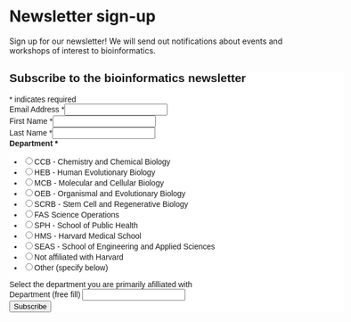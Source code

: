 # Newsletter sign-up

Sign up for our newsletter! We will send out notifications about events and workshops of interest to bioinformatics.

<div id="mc_embed_shell">
      <link href="https://cdn-images.mailchimp.com/embedcode/classic-061523.css" rel="stylesheet" type="text/css">
  <style type="text/css">
        #mc_embed_signup{background:#fff; false;clear:left; font:14px Helvetica,Arial,sans-serif; width: 600px;}
        /* Add your own Mailchimp form style overrides in your site stylesheet or in this style block.
           We recommend moving this block and the preceding CSS link to the HEAD of your HTML file. */
</style>
<div id="mc_embed_signup">
    <form action="https://harvard.us11.list-manage.com/subscribe/post?u=0f55789a3c19c26eaa5f369e0&amp;id=787777b77c&amp;f_id=000315e1f0" method="post" id="mc-embedded-subscribe-form" name="mc-embedded-subscribe-form" class="validate" target="_self" novalidate="">
        <div id="mc_embed_signup_scroll"><h2>Subscribe to the bioinformatics newsletter</h2>
            <div class="indicates-required"><span class="asterisk">*</span> indicates required</div>
            <div class="mc-field-group"><label for="mce-EMAIL">Email Address <span class="asterisk">*</span></label><input type="email" name="EMAIL" class="required email" id="mce-EMAIL" required="" value=""></div><div class="mc-field-group"><label for="mce-FNAME">First Name <span class="asterisk">*</span></label><input type="text" name="FNAME" class="required text" id="mce-FNAME" required="" value=""></div><div class="mc-field-group"><label for="mce-LNAME">Last Name <span class="asterisk">*</span></label><input type="text" name="LNAME" class="required text" id="mce-LNAME" required="" value=""></div><div class="mc-field-group input-group"><strong>Department <span class="asterisk">*</span></strong><ul><li><input type="radio" name="MMERGE3" id="mce-MMERGE30" value="CCB - Chemistry and Chemical Biology"><label for="mce-MMERGE30">CCB - Chemistry and Chemical Biology</label></li><li><input type="radio" name="MMERGE3" id="mce-MMERGE31" value="HEB - Human Evolutionary Biology"><label for="mce-MMERGE31">HEB - Human Evolutionary Biology</label></li><li><input type="radio" name="MMERGE3" id="mce-MMERGE32" value="MCB - Molecular and Cellular Biology"><label for="mce-MMERGE32">MCB - Molecular and Cellular Biology</label></li><li><input type="radio" name="MMERGE3" id="mce-MMERGE33" value="OEB - Organismal and Evolutionary Biology"><label for="mce-MMERGE33">OEB - Organismal and Evolutionary Biology</label></li><li><input type="radio" name="MMERGE3" id="mce-MMERGE34" value="SCRB - Stem Cell and Regenerative Biology"><label for="mce-MMERGE34">SCRB - Stem Cell and Regenerative Biology</label></li><li><input type="radio" name="MMERGE3" id="mce-MMERGE35" value="FAS Science Operations"><label for="mce-MMERGE35">FAS Science Operations</label></li><li><input type="radio" name="MMERGE3" id="mce-MMERGE36" value="SPH - School of Public Health"><label for="mce-MMERGE36">SPH - School of Public Health</label></li><li><input type="radio" name="MMERGE3" id="mce-MMERGE37" value="HMS - Harvard Medical School"><label for="mce-MMERGE37">HMS - Harvard Medical School</label></li><li><input type="radio" name="MMERGE3" id="mce-MMERGE38" value="SEAS - School of Engineering and Applied Sciences"><label for="mce-MMERGE38">SEAS - School of Engineering and Applied Sciences</label></li><li><input type="radio" name="MMERGE3" id="mce-MMERGE39" value="Not affiliated with Harvard"><label for="mce-MMERGE39">Not affiliated with Harvard</label></li><li><input type="radio" name="MMERGE3" id="mce-MMERGE310" value="Other (specify below)"><label for="mce-MMERGE310">Other (specify below)</label></li></ul><span id="mce-MMERGE3-HELPERTEXT" class="helper_text">Select the department you are primarily afilliated with</span></div><div class="mc-field-group"><label for="mce-MMERGE4">Department (free fill) </label><input type="text" name="MMERGE4" class=" text" id="mce-MMERGE4" value=""></div>
        <div id="mce-responses" class="clear">
            <div class="response" id="mce-error-response" style="display: none;"></div>
            <div class="response" id="mce-success-response" style="display: none;"></div>
        </div><div style="position: absolute; left: -5000px;" aria-hidden="true"><input type="text" name="b_0f55789a3c19c26eaa5f369e0_787777b77c" tabindex="-1" value=""></div><div class="clear"><input type="submit" name="subscribe" id="mc-embedded-subscribe" class="button" value="Subscribe"></div>
    </div>
</form>
</div>
</div>


